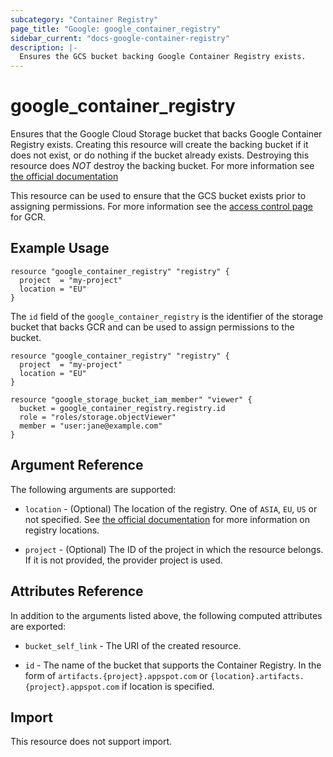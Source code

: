 ```yaml
---
subcategory: "Container Registry"
page_title: "Google: google_container_registry"
sidebar_current: "docs-google-container-registry"
description: |-
  Ensures the GCS bucket backing Google Container Registry exists.
---
```


# google_container_registry

Ensures that the Google Cloud Storage bucket that backs Google Container Registry exists. Creating this resource will create the backing bucket if it does not exist, or do nothing if the bucket already exists. Destroying this resource does *NOT* destroy the backing bucket. For more information see [the official documentation](https://cloud.google.com/container-registry/docs/overview)

This resource can be used to ensure that the GCS bucket exists prior to assigning permissions. For more information see the [access control page](https://cloud.google.com/container-registry/docs/access-control) for GCR.


## Example Usage

```hcl
resource "google_container_registry" "registry" {
  project  = "my-project"
  location = "EU"
}
```

The `id` field of the `google_container_registry` is the identifier of the storage bucket that backs GCR and can be used to assign permissions to the bucket.

```hcl
resource "google_container_registry" "registry" {
  project  = "my-project"
  location = "EU"
}

resource "google_storage_bucket_iam_member" "viewer" {
  bucket = google_container_registry.registry.id
  role = "roles/storage.objectViewer"
  member = "user:jane@example.com"
}
```

## Argument Reference

The following arguments are supported:

* `location` - (Optional) The location of the registry. One of `ASIA`, `EU`, `US` or not specified. See [the official documentation](https://cloud.google.com/container-registry/docs/pushing-and-pulling#pushing_an_image_to_a_registry) for more information on registry locations.

* `project` - (Optional) The ID of the project in which the resource belongs. If it is not provided, the provider project is used.


## Attributes Reference

In addition to the arguments listed above, the following computed attributes are
exported:

* `bucket_self_link` - The URI of the created resource.

* `id` - The name of the bucket that supports the Container Registry. In the form of `artifacts.{project}.appspot.com` or `{location}.artifacts.{project}.appspot.com` if location is specified.

## Import

This resource does not support import.
